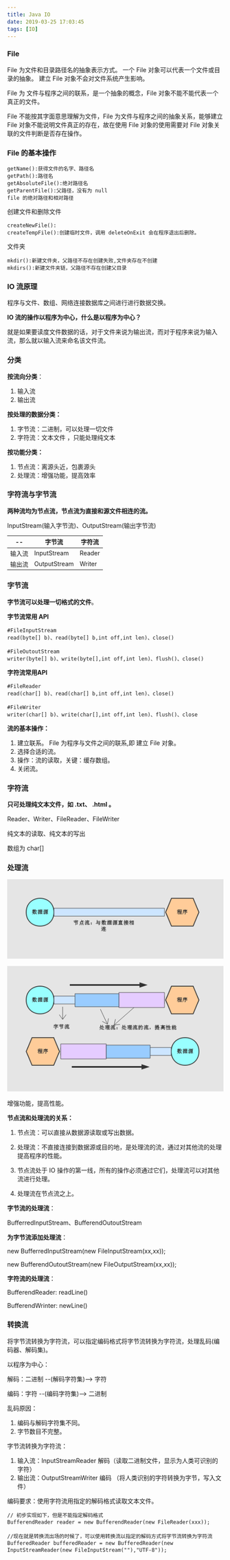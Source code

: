 ```yaml
---
title: Java IO
date: 2019-03-25 17:03:45
tags: [IO]
---
```



### File 

File 为文件和目录路径名的抽象表示方式。
一个 File 对象可以代表一个文件或目录的抽象。
建立 File 对象不会对文件系统产生影响。

File 为 文件与程序之间的联系，是一个抽象的概念，File 对象不能不能代表一个真正的文件。

File 不能按其字面意思理解为文件，File 为文件与程序之间的抽象关系，能够建立 File 对象不能说明文件真正的存在，故在使用 File 对象的使用需要对 File 对象关联的文件判断是否存在操作。


### File 的基本操作
```
getName():获得文件的名字、路径名
getPath():路径名
getAbsoluteFile():绝对路径名
getParentFile():父路径，没有为 null
file 的绝对路径和相对路径
```
<!-- more -->

创建文件和删除文件

```
createNewFile():
createTempFile():创建临时文件，调用 deleteOnExit 会在程序退出后删除。
```

文件夹

```
mkdir():新建文件夹，父路径不存在创建失败,文件夹存在不创建
mkdirs():新建文件夹链，父路径不存在创建父目录
```

### IO 流原理

程序与文件、数组、网络连接数据库之间进行进行数据交换。

**IO 流的操作以程序为中心，什么是以程序为中心？**

就是如果要读度文件数据的话，对于文件来说为输出流，而对于程序来说为输入流，那么就以输入流来命名该文件流。



### 分类

**按流向分类**：

1. 输入流
2. 输出流
   

**按处理的数据分类：**

1. 字节流：二进制，可以处理一切文件
2. 字符流：文本文件 ，只能处理纯文本

**按功能分类：**

1. 节点流：离源头近，包裹源头
2. 处理流：增强功能，提高效率

 
### 字符流与字节流

**两种流均为节点流，节点流为直接和源文件相连的流。**

InputStream(输入字节流)、OutputStream(输出字节流)

|--|字节流|字符流|
--|--|--
输入流|InputStream|Reader
输出流|OutputStream|Writer


### 字节流

**字节流可以处理一切格式的文件**。

**字节流常用 API** 
```
#FileInputStream
read(byte[] b)、read(byte[] b,int off,int len)、close()

#FileOutoutStream
writer(byte[] b)、write(byte[],int off,int len)、flush()、close()
 ```

**字符流常用API**
```
#FileReader
read(char[] b)、read(char[] b,int off,int len)、close()

#FileWriter
writer(char[] b)、write(char[],int off,int len)、flush()、close

```

**流的基本操作：**

1. 建立联系。 File 为程序与文件之间的联系,即 建立 File 对象。
2. 选择合适的流。 
3. 操作：流的读取，关键：缓存数组。
4. 关闭流。


### 字符流

**只可处理纯文本文件，如 .txt、 .html 。**  

Reader、Writer、FileReader、FileWriter

纯文本的读取、纯文本的写出

数组为 char[] 



### 处理流


![字节流](/images/2019_04_02_4.jpg)

![处理流](/images/2019_04_02_3.jpg)

增强功能，提高性能。

**节点流和处理流的关系：**

1. 节点流：可以直接从数据源读取或写出数据。

2. 处理流：不直接连接到数据源或目的地，是处理流的流，通过对其他流的处理提高程序的性能。 

3. 节点流处于 IO 操作的第一线，所有的操作必须通过它们，处理流可以对其他流进行处理。

4. 处理流在节点流之上。

**字节流的处理流**：

BufferredInputStream、BufferendOutoutStream

**为字节流添加处理流**：

new BufferredInputStream(new FileInputStream(xx,xx));

new BufferendOutoutStream(new FileOutputStream(xx,xx));

**字符流的处理流**：

BufferendReader: readLine()

BufferendWrinter: newLine()

### 转换流

将字节流转换为字符流，可以指定编码格式将字节流转换为字符流，处理乱码(编码器、解码集)。

以程序为中心：

解码：二进制   --(解码字符集)-->    字符

编码：字符  --(编码字符集)--> 二进制

乱码原因：
1. 编码与解码字符集不同。
2. 字节数目不完整。


 字节流转换为字符流：

1. 输入流：InputStreamReader  解码（读取二进制文件，显示为人类可识别的字符）
2. 输出流：OutputStreamWriter   编码 （将人类识别的字符转换为字节，写入文件）

编码要求：使用字符流用指定的解码格式读取文本文件。

```
// 初步实现如下，但是不能指定解码格式
BufferendReader reader = new BufferendReader(new FileReader(xxx));

//现在就是转换流出场的时候了，可以使用转换流以指定的解码方式将字节流转换为字符流
BufferedReader bufferedReader = new BufferedReader(new InputStreamReader(new FileInputStream(""),"UTF-8"));
```